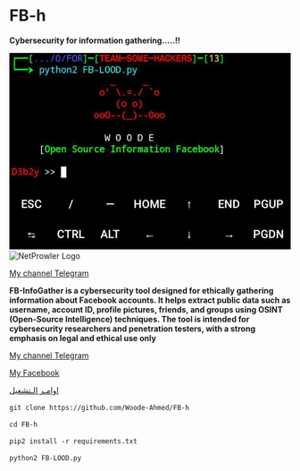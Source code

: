# FB-h
__Cybersecurity for information gathering.....!!__

[![NetProwler Logo](fb-lood.jpg)](https://t.me/NO_BRAK)
![NetProwler Logo](https://t.me/NO_BRAK)

[My channel Telegram](https://t.me/NO_BRAK)

**FB-InfoGather is a cybersecurity tool designed for ethically gathering information about Facebook accounts. It helps extract public data such as username, account ID, profile pictures, friends, and groups using OSINT (Open-Source Intelligence) techniques. The tool is intended for cybersecurity researchers and penetration testers, with a strong emphasis on legal and ethical use only**

[My channel Telegram](https://t.me/NO_BRAK)

[My Facebook](https://www.facebook.com/a.woode.249)




[اوامـر الـتشغيل](https://t.me/NO_BRAK/620)
```
git clone https://github.com/Woode-Ahmed/FB-h
```


```
cd FB-h
```



```
pip2 install -r requirements.txt
```



```
python2 FB-LOOD.py
```

